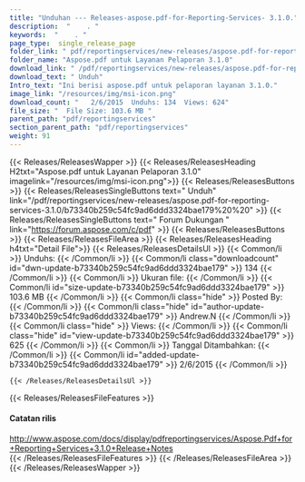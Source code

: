 ```yaml
---
title: "Unduhan --- Releases-aspose.pdf-for-Reporting-Services- 3.1.0." 
description:  "    . " 
keywords:  "    . " 
page_type:  single_release_page
folder_link: " pdf/reportingservices/new-releases/aspose.pdf-for-reporting-services-3.1.0/"
folder_name: "Aspose.pdf untuk Layanan Pelaporan 3.1.0"
download_link: " /pdf/reportingservices/new-releases/aspose.pdf-for-reporting-services-3.1.0/b73340b259c54fc9ad6ddd3324bae179"
download_text: " Unduh"
Intro_text: "Ini berisi aspose.pdf untuk pelaporan layanan 3.1.0."
image_link: "/resources/img/msi-icon.png"
download_count: "   2/6/2015  Unduhs: 134  Views: 624"
file_size: "  File Size: 103.6 MB "
parent_path: "pdf/reportingservices"
section_parent_path: "pdf/reportingservices"
weight: 91
---
```


{{< Releases/ReleasesWapper >}}
  {{< Releases/ReleasesHeading H2txt="Aspose.pdf untuk Layanan Pelaporan 3.1.0" imagelink="/resources/img/msi-icon.png">}}
  {{< Releases/ReleasesButtons >}}
    {{< Releases/ReleasesSingleButtons text=" Unduh" link="/pdf/reportingservices/new-releases/aspose.pdf-for-reporting-services-3.1.0/b73340b259c54fc9ad6ddd3324bae179%20%20" >}}
    {{< Releases/ReleasesSingleButtons text=" Forum Dukungan " link="https://forum.aspose.com/c/pdf" >}}
  {{< Releases/ReleasesButtons >}}
  {{< Releases/ReleasesFileArea >}}
    {{< Releases/ReleasesHeading h4txt="Detail File">}}
    {{< Releases/ReleasesDetailsUl >}}
            {{< Common/li  >}} Unduhs: {{< /Common/li >}} 
      {{< Common/li class="downloadcount" id="dwn-update-b73340b259c54fc9ad6ddd3324bae179" >}} 134 {{< /Common/li >}} 
      {{< Common/li  >}} Ukuran file: {{< /Common/li >}} 
      {{< Common/li id="size-update-b73340b259c54fc9ad6ddd3324bae179" >}} 103.6 MB {{< /Common/li >}} 
      {{< Common/li  class="hide" >}} Posted By: {{< /Common/li >}} 
      {{< Common/li class="hide" id="author-update-b73340b259c54fc9ad6ddd3324bae179" >}} Andrew.N {{< /Common/li >}} 
      {{< Common/li class="hide"  >}} Views: {{< /Common/li >}} 
      {{< Common/li class="hide" id="view-update-b73340b259c54fc9ad6ddd3324bae179" >}} 625 {{< /Common/li >}} 
      {{< Common/li  >}} Tanggal Ditambahkan: {{< /Common/li >}} 
      {{< Common/li id="added-update-b73340b259c54fc9ad6ddd3324bae179" >}} 2/6/2015 {{< /Common/li >}} 

    {{< /Releases/ReleasesDetailsUl >}}

  {{< Releases/ReleasesFileFeatures >}}
      <h4>Catatan rilis</h4><div><a href="http://www.aspose.com/docs/display/pdfreportingservices/Aspose.Pdf+for+Reporting+Services+3.1.0+Release+Notes">http://www.aspose.com/docs/display/pdfreportingservices/Aspose.Pdf+for+Reporting+Services+3.1.0+Release+Notes</a></div>
  {{< /Releases/ReleasesFileFeatures >}}
 {{< /Releases/ReleasesFileArea >}}
{{< /Releases/ReleasesWapper >}}


